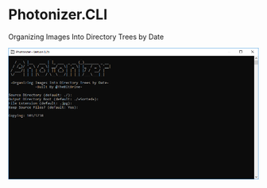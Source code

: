 # Photonizer.CLI
Organizing Images Into Directory Trees by Date

![Screenshot](https://github.com/thebitbrine/Photonizer.CLI/blob/master/Photonizer.CLI/Screenshot.png)
